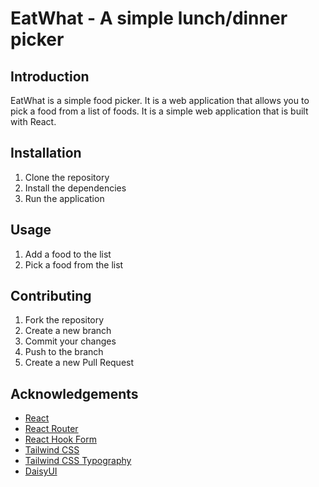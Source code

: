 # EatWhat - A simple lunch/dinner picker

## Introduction

EatWhat is a simple food picker. It is a web application that allows you to pick a food from a list of foods. It is a simple web application that is built with React.

## Installation

1. Clone the repository
2. Install the dependencies
3. Run the application

## Usage

1. Add a food to the list
2. Pick a food from the list

## Contributing

1. Fork the repository
2. Create a new branch
3. Commit your changes
4. Push to the branch
5. Create a new Pull Request


## Acknowledgements

- [React](https://reactjs.org/)
- [React Router](https://reactrouter.com/)
- [React Hook Form](https://react-hook-form.com/)
- [Tailwind CSS](https://tailwindcss.com/)
- [Tailwind CSS Typography](https://tailwindcss.com/docs/typography-plugin)
- [DaisyUI](https://daisyui.com/)
